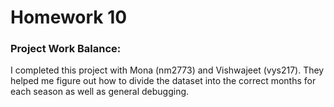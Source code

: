 # Homework 10

### Project Work Balance:
I completed this project with Mona (nm2773) and Vishwajeet (vys217). They helped me figure out how to divide the dataset 
into the correct months for each season as well as general debugging.

